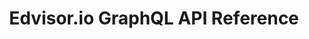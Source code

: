 ---
title: Edvisor.io GraphQL API Reference

<!-- language_tabs:
  - sample -->

toc_footers:
  - <a href='https://www.edvisor.io'>Sign Up for Edvisor.io</a>
  - <a href='https://github.com/lord/slate'>Documentation Powered by Slate</a>

includes:
  - introduction
  - integration
  - authentication
  - webhooks
  - objects
  - objects/student
  - objects/student-course-preference
  - objects/student-location-preference
  - objects/student-school-preference
  - objects/student-secondary-contact
  - objects/student-study-record
  - objects/student-tag
  - objects/school
  - objects/course-search-result
  - objects/student-quote
  - objects/course
  - objects/accommodation
  - objects/addon
  - objects/promotion
  - objects/student-enrollment
  - errors

search: true
---